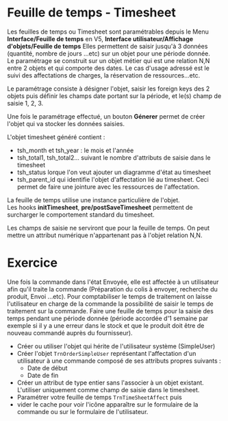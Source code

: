 Feuille de temps - Timesheet
====================


Les feuilles de temps ou Timesheet sont paramétrables depuis le Menu **Interface/Feuille de temps** en V5, **Interface utilisateur/Affichage d'objets/Feuille de temps** 
Elles permettent de saisir jusqu'à 3 données  (quantité, nombre de jours ...etc) sur un objet pour une période donnée.  
Le paramétrage se construit sur un objet métier qui est une relation N,N entre 2 objets et qui comporte des dates.
Le cas d'usage adressé est le suivi des affectations de charges, la réservation de ressources...etc.

Le paramétrage consiste à désigner l'objet, saisir les foreign keys des 2 objets puis définir les champs date portant sur la période, et le(s) champ de saisie 1, 2, 3.

Une fois le paramétrage effectué, un bouton **Génerer** permet de créer l'objet qui va stocker les données saisies.

L'objet timesheet généré contient  :
- tsh_month et tsh_year : le mois et l'année
- tsh_total1, tsh_total2... suivant le nombre d'attributs de saisie dans le timesheet  
- tsh_status lorque l'on veut ajouter un diagramme d'état au timesheet  
- tsh_parent_id qui identifie l'objet d'affectation lié au timesheet. Ceci permet de faire une jointure avec les ressources de l'affectation.

La feuille de temps utilise une instance particulière de l'objet.  
Les hooks **initTimesheet**, **pre/postSaveTimesheet** permettent de surcharger le comportement standard du timesheet.  

<div class="warning">Les champs de saisie ne serviront que pour la feuille de temps. On peut mettre un attribut numérique n'appartenant pas à l'objet relation N,N.</div>


Exercice
====================
Une fois la commande dans l'état Envoyée, elle est affectée à un utilisateur afin qu'il traite la commande (Préparation du colis à envoyer, recherche du produit, Envoi ...etc). Pour comptabiliser le temps de traitement on laisse l'utilisateur en charge de la commande la possibilité de saisir le temps de traitement sur la commande.
Faire une feuille de temps pour la saisie des temps pendant une période donnée (période accordée d'1 semaine par exemple si il y a une erreur dans le stock et que le produit doit être de nouveau commandé auprès du fournisseur).
- Créer ou utiliser l'objet qui hérite de l'utilisateur système (SimpleUser)
- Créer l'objet `TrnOrderSimpleUser` représentant l'affectation d'un utilisateur à une commande composé de ses attributs propres suivants :
	- Date de début
	- Date de fin
- Créer un attribut de type entier sans l'associer à un objet existant. L'utiliser uniquement comme champ de saisie dans le timesheet.  
- Paramétrer votre feuille de temps `TrnTimeSheetAffect` puis  
- vider le cache pour voir l'icône apparaître sur le formulaire de la commande ou sur le formulaire de l'utilisateur.
